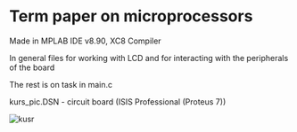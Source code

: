 # Term paper on microprocessors

Made in MPLAB IDE v8.90, XC8 Compiler

In general files for working with LCD and for interacting with the peripherals of the board

The rest is on task in main.c

kurs_pic.DSN - circuit board (ISIS Professional (Proteus 7))

![kusr](https://user-images.githubusercontent.com/68071039/138085273-4bfd8cf7-c5fb-4d9f-9a12-94cf2f2082c6.PNG)
